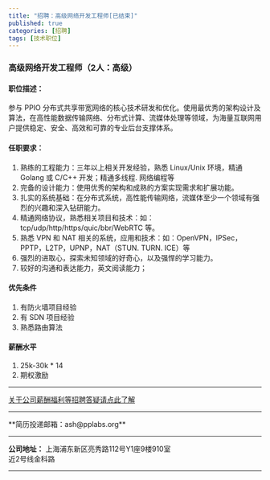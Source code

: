 ```yaml
---
title: "招聘：高级网络开发工程师[已结束]"
published: true
categories: [招聘]
tags: [技术职位]
---
```


### 高级网络开发工程师（2人：高级）
#### 职位描述：
参与 PPIO 分布式共享带宽网络的核心技术研发和优化。使用最优秀的架构设计及算法，在高性能数据传输网络、分布式计算、流媒体处理等领域，为海量互联网用户提供稳定、安全、高效和可靠的专业后台支撑体系。

#### 任职要求：
  1. 熟练的工程能力：三年以上相关开发经验，熟悉 Linux/Unix 环境，精通 Golang 或 C/C++ 开发；精通多线程. 网络编程等
  2. 完备的设计能力：使用优秀的架构和成熟的方案实现需求和扩展功能。
  3. 扎实的系统基础：在分布式系统，高性能传输网络，流媒体至少一个领域有强烈的兴趣和深入钻研能力。
  4. 精通网络协议，熟悉相关项目和技术：如：tcp/udp/http/https/quic/bbr/WebRTC 等。
  5. 熟悉 VPN 和 NAT 相关的系统，应用和技术：如：OpenVPN，IPSec，PPTP，L2TP，UPNP，NAT（STUN. TURN. ICE）等
  7. 强烈的进取心，探索未知领域的好奇心，以及强悍的学习能力。
  8. 较好的沟通和表达能力，英文阅读能力；

#### 优先条件
  1. 有防火墙项目经验
  2. 有 SDN 项目经验
  3. 熟悉路由算法

#### 薪酬水平
  1. 25k-30k * 14
  2. 期权激励
  <hr>

  [关于公司薪酬福利等招聘答疑请点此了解](http://ashma.info/2019/03/01/Q&A-of-hiring/)

  <hr>
**简历投递邮箱：ash@pplabs.org**
<hr/>

**公司地址：** 上海浦东新区亮秀路112号Y1座9楼910室<br/>
近2号线金科路<br/>

<hr>

